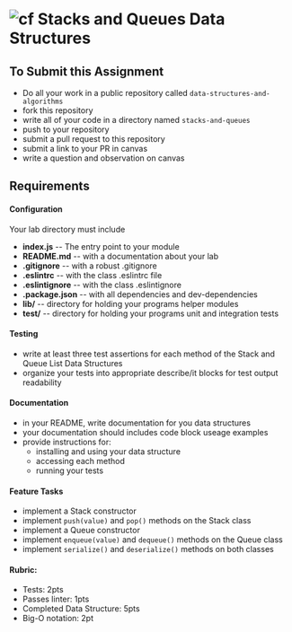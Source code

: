 ![cf](http://i.imgur.com/7v5ASc8.png) Stacks and Queues Data Structures
====

## To Submit this Assignment
  * Do all your work in a public repository called `data-structures-and-algorithms`
  * fork this repository
  * write all of your code in a directory named `stacks-and-queues`
  * push to your repository
  * submit a pull request to this repository
  * submit a link to your PR in canvas
  * write a question and observation on canvas

## Requirements  
#### Configuration  
  <!-- list of files, configurations, tools, etc that are required -->
  Your lab directory must include  
  * **index.js** -- The entry point to your module
  * **README.md** -- with a documentation about your lab
  * **.gitignore** -- with a robust .gitignore
  * **.eslintrc** -- with the class .eslintrc file
  * **.eslintignore** -- with the class .eslintignore
  * **.package.json** -- with all dependencies and dev-dependencies
  * **lib/** -- directory for holding your programs helper modules
  * **test/** -- directory for holding your programs unit and integration tests

#### Testing  
  * write at least three test assertions for each method of the Stack and Queue List Data Structures
  * organize your tests into appropriate describe/it blocks for test output readability

####  Documentation  
  * in your README, write documentation for you data structures
  * your documentation should includes code block useage examples
  * provide instructions for:
    * installing and using your data structure
    * accessing each method
    * running your tests

#### Feature Tasks  
  * implement a Stack constructor
  * implement `push(value)` and `pop()` methods on the Stack class
  * implement a Queue constructor
  * implement `enqueue(value)` and `dequeue()` methods on the Queue class
  * implement `serialize()` and `deserialize()` methods on both classes

#### Rubric:
  * Tests: 2pts
  * Passes linter: 1pts
  * Completed Data Structure: 5pts
  * Big-O notation: 2pt